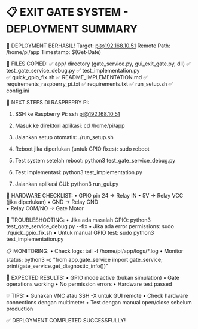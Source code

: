 📋 EXIT GATE SYSTEM - DEPLOYMENT SUMMARY
=========================================

🎉 DEPLOYMENT BERHASIL!
Target: pi@192.168.10.51
Remote Path: /home/pi/app
Timestamp: $(Get-Date)

📁 FILES COPIED:
✅ app/ directory (gate_service.py, gui_exit_gate.py, dll)
✅ test_gate_service_debug.py
✅ test_implementation.py  
✅ quick_gpio_fix.sh
✅ README_IMPLEMENTATION.md
✅ requirements_raspberry_pi.txt
✅ requirements.txt
✅ run_setup.sh
✅ config.ini

🚀 NEXT STEPS DI RASPBERRY PI:

1. SSH ke Raspberry Pi:
   ssh pi@192.168.10.51

2. Masuk ke direktori aplikasi:
   cd /home/pi/app

3. Jalankan setup otomatis:
   ./run_setup.sh

4. Reboot jika diperlukan (untuk GPIO fixes):
   sudo reboot

5. Test system setelah reboot:
   python3 test_gate_service_debug.py

6. Test implementasi:
   python3 test_implementation.py

7. Jalankan aplikasi GUI:
   python3 run_gui.py

🔌 HARDWARE CHECKLIST:
• GPIO pin 24 → Relay IN
• 5V → Relay VCC (jika diperlukan)
• GND → Relay GND  
• Relay COM/NO → Gate Motor

🧪 TROUBLESHOOTING:
• Jika ada masalah GPIO: python3 test_gate_service_debug.py --fix
• Jika ada error permissions: sudo ./quick_gpio_fix.sh
• Untuk manual GPIO test: sudo python3 test_implementation.py

📋 MONITORING:
• Check logs: tail -f /home/pi/app/logs/*.log
• Monitor status: python3 -c "from app.gate_service import gate_service; print(gate_service.get_diagnostic_info())"

🎯 EXPECTED RESULTS:
• GPIO mode active (bukan simulation)
• Gate operations working
• No permission errors
• Hardware test passed

💡 TIPS:
• Gunakan VNC atau SSH -X untuk GUI remote
• Check hardware connections dengan multimeter
• Test dengan manual open/close sebelum production

✅ DEPLOYMENT COMPLETED SUCCESSFULLY!
